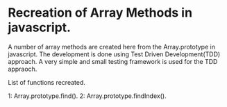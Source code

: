 # Recreation of Array Methods in javascript.

A number of array methods are created here from the Array.prototype in javascript. The development is done using Test Driven Development(TDD) approach. A very simple and small testing framework is used for the TDD appraoch. 

List of functions recreated.

1: Array.prototype.find().
2: Array.prototype.findIndex().